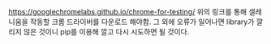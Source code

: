 https://googlechromelabs.github.io/chrome-for-testing/
위의 링크를 통해 셀레니움을 작동할 크롬 드라이버를 다운로드 해야함.
그 외에 오류가 일어나면 library가 깔리지 않은 것이니 pip를 이용해 깔고 다시 시도하면 될 것이다.
